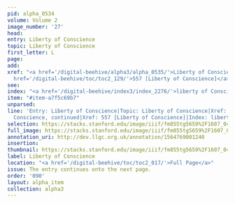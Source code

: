 ```yaml
---
pid: alpha_0534
volume: Volume 2
image_number: '27'
head: 
entry: Liberty of Conscience
topic: Liberty of Conscience
first_letter: L
page: 
add: 
xref: "<a href='/digital-beehive/alpha3/alpha_0535/'>Liberty of Conscience, continued</a>|<a
  href='/digital-beehive/toc/toc2_129/'>557 [Liberty of Conscience]</a>"
see: 
index: "<a href='/digital-beehive/index3/index_2276/'>liberty of Conscience</a>"
item: "#item-a7f5c69b7"
unparsed: 
line: 'Entry: Liberty of Conscience|Topic: Liberty of Conscience|Xref: Liberty of
  Conscience, continued|Xref: 557 [Liberty of Conscience]|Index: liberty of Conscience|#item-a7f5c69b7'
selection: https://stacks.stanford.edu/image/iiif/fm855tg5659%2F1607_0494/366,4585,3035,495/full/0/default.jpg
full_image: https://stacks.stanford.edu/image/iiif/fm855tg5659%2F1607_0494/full/full/0/default.jpg
annotation_uri: http://dev.llgc.org.uk/annotation/1564769001240
insertion: 
thumbnail: https://stacks.stanford.edu/image/iiif/fm855tg5659%2F1607_0494/366,4585,600,180/250,/0/default.jpg
label: Liberty of Conscience
location: "<a href='/digital-beehive/toc/toc2_017/'>Full Page</a>"
issue: The entry continues onto the next page.
order: '090'
layout: alpha_item
collection: alpha3
---
```

